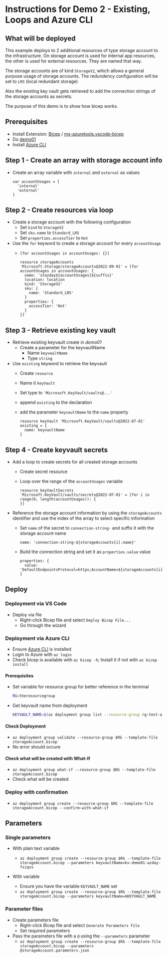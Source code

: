 # Instructions for Demo 2 - Existing, Loops and Azure CLI

## What will be deployed

This example deploys to 2 additional resources of type storage account to the infrastructure. On storage account is used for internal app resources, the other is used for external resources. They are named that way.

The storage accounts are of kind `StorageV2`, which allows a general purpose usage of storage accounts. The redundency configuration will be set to `LRS` (local redundant storage)

Also the existing key vault gets retrieved to add the connection strings of the storage accounts as secrets.

The purpose of this demo is to show how bicep works.


## Prerequisites

- Install Extension: [Bicep](ttps://marketplace.visualstudio.com/items?itemName=ms-azuretools.vscode-bicep) / [ms-azuretools.vscode-bicep](ttps://marketplace.visualstudio.com/items?itemName=ms-azuretools.vscode-bicep)
- Do [demo01](../demo02-existing-loops-and-azcli/)
- Install [Azure CLI](https://learn.microsoft.com/de-de/cli/azure/install-azure-cli)

## Step 1 - Create an array with storage account info

- Create an array variable with `internal` and `external` as values

  ```bicep
  var accountUsages = [
    'internal'
    'external'
  ]
  ```

## Step 2 - Create resources via loop

- Create a storage account with the following configuration
  - Set `kind` to `StorageV2`
  - Set `sku.name` to `Standard_LRS`
  - Set `properties.accessTier` to `Hot`
- Use the `for` keyword to create a storage account for every `accountUsage`
  - `[for accountUsages in accountUsages: {}]`

    ```bicep
    resource storageAccounts 'Microsoft.Storage/storageAccounts@2022-09-01' = [for accountUsages in accountUsages: {
      name: 'stazday${accountUsages}${suffix}'
      location: location
      kind: 'StorageV2'
      sku: {
        name: 'Standard_LRS'
      }
      properties: {
        accessTier: 'Hot'
      }
    }]
    ```

## Step 3 - Retrieve existing key vault

- Retrieve existing keyvault create in *demo01*
  - Create a parameter for the keyvaultName
    - Name `keyvaultName`
    - Type `string`
- Use `existing` keyword to retrieve the keyvault
  - Create `resource`
  - Name it `keyVault`
  - Set type to `'Microsoft.KeyVault/vaults@...'`
  - append `existing` to the declaration
  - add the parameter `keyvaultName` to the `name` property

    ```bicep
    resource keyVault 'Microsoft.KeyVault/vaults@2022-07-01' existing = {
      name: keyvaultName
    }
    ```

## Step 4 - Create keyvault secrets

- Add a loop to create secrets for all created storage accounts
  - Create secret resource
  - Loop over the range of the `accountUsages` variable

    ```bicep
    resource keyVaultSecrets 'Microsoft.KeyVault/vaults/secrets@2022-07-01' = [for i in range(0, length(accountUsages)): {
    }]
    ```

- Reference the storage account information by using the `storageAccounts` identifier and use the index of the array to select specific information
  - Set `name` of the secret to `connection-string-` and suffix it with the storage account name

    ```bicep
    name: 'connection-string-${storageAccounts[i].name}'
    ```

  - Build the connection string and set it as `properties.value` value

    ```bicep
    properties: {
      value: 'DefaultEndpointsProtocol=https;AccountName=${storageAccounts[i].name};EndpointSuffix=${environment().suffixes.storage};AccountKey=${storageAccounts[i].listKeys().keys[0].value}'
    }
    ```

## Deploy

### Deployment via VS Code

- Deploy via file
  - Right-click Bicep file and select `Deploy Bicep File...`
  - Go through the wizard

### Deployment via Azure CLI

- Ensure [Azure CLI](https://learn.microsoft.com/de-de/cli/azure/install-azure-cli) is installed
- Login to Azure with `az login`
- Check bicep is available with `az bicep -h`; Install it if not with `az bicep install`

#### Prerequisites

- Set variable for resource group for better reference in the terminal

  ```bash
  RG=theresourcegroup
  ```

- Get keyvault name from deployment

  ```bash
  KEYVAULT_NAME=$(az deployment group list --resource-group rg-test-azday-1234 --query "[0].properties.outputs.keyVaultName.value" -o tsv)
  ```

#### Check Deployment

- `az deployment group validate --resource-group $RG --template-file storageAccount.bicep`
- No error should occure

#### Check what will be created with What-If

- `az deployment group what-if --resource-group $RG --template-file storageAccount.bicep`
- Check what will be created

### Deploy with confirmation

- `az deployment group create --resource-group $RG --template-file storageAccount.bicep --confirm-with-what-if`

## Parameters

### Single parameters

- With plain text variable
  - `az deployment group create --resource-group $RG --template-file storageAccount.bicep --parameters keyvaultName=kv-demo01-azday-fsiqvs`

- With variable
  - Ensure you have the variable `KEYVAULT_NAME` set
  - `az deployment group create --resource-group $RG --template-file storageAccount.bicep --parameters keyvaultName=$KEYVAULT_NAME`

### Parameter files

- Create parameters file
  - Right-click Bicep file and select `Generate Parameters File`
  - Set required parameters
- Pass the parameters file with a `@` using the `--parameters` parameter
  - `az deployment group create --resource-group $RG --template-file storageAccount.bicep --parameters @storageAccount.parameters.json`
